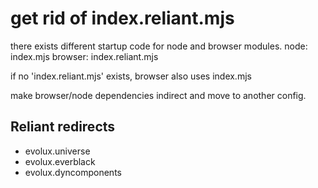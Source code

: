 # get rid of index.reliant.mjs

there exists different startup code for node and browser modules.
node: index.mjs
browser: index.reliant.mjs

if no 'index.reliant.mjs' exists, browser also uses index.mjs

make browser/node dependencies indirect and move to another config.

## Reliant redirects

- evolux.universe
- evolux.everblack
- evolux.dyncomponents
